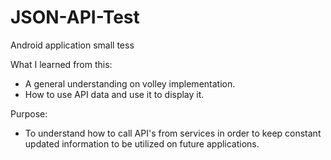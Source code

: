 # JSON-API-Test
Android application small tess

What I learned from this:
- A general understanding on volley implementation.
- How to use API data and use it to display it.

Purpose:
- To understand how to call API's from services in order to keep constant updated information to be utilized on future applications.

